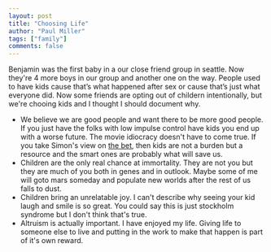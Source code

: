 ```yaml
--- 
layout: post
title: "Choosing Life"
author: "Paul Miller"
tags: ["family"]
comments: false
---
```


Benjamin was the first baby in a our close friend group in seattle. Now they're 4 more boys in our group and another one on the way. People used to have kids cause that’s what happened after sex or cause that’s just what everyone did. Now some friends are opting out of childern intentionally, but we're chooing kids and I thought I should document why.


* We believe we are good people and want there to be more good people. If you just have the folks with low impulse control have kids you end up with a worse future. The movie idiocracy doesn't have to come true.  If you take Simon's view on [the bet](https://en.wikipedia.org/wiki/Simon–Ehrlich_wager), then kids are not a burden but a resource and the smart ones are probably what will save us.
* Children are the only real chance at immortality. They are not you but they are much of you both in genes and in outlook. Maybe some of me will goto mars someday and populate new worlds after the rest of us falls to dust. 
* Children bring an unrelatable joy. I can't describe why seeing your kid laugh and smile is so great. You could say this is just stockholm syndrome but I don't think that's true.
* Altruism is actually important. I have enjoyed my life. Giving  life to someone else to live and putting in the work to make that happen is part of it's own reward. 
